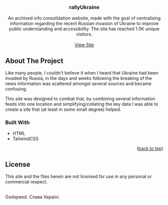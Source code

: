 <a name="readme-top"></a>

<br />
<h3 align="center">rallyUkraine</h3>

  <p align="center">
    An archived info consolidation website, made with the goal of centralising information regarding the recent Russian
invasion of Ukraine to improve public understanding and accessibility. The site has reached 1.5K unique visitors.
    <br />
    <br />
    <a href="https://carterfaceysmith.github.io/rallyUkraine/">View Site</a>
  </p>
</div>

<!-- ABOUT THE PROJECT -->
## About The Project

Like many people, I couldn't believe it when I heard that Ukraine had been invaded by Russia, in the days and weeks following the breaking of the news information was scattered amongst several sources and became confusing.

This site was designed to combat that, by combining several information feeds into one location and simplifying/collating the key data I was able to create a site that (at least in some small degree) helped.

### Built With

* HTML
* TailwindCSS

<p align="right">(<a href="#readme-top">back to top</a>)</p>

## License

This site and the files herein are not licensed for use in any personal or commercial respect.
</br>
</br>

Godspeed.
Слава Україні.
